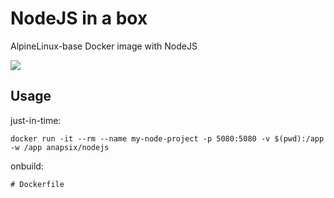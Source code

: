 # NodeJS in a box

AlpineLinux-base Docker image with NodeJS

[![](https://badge.imagelayers.io/anapsix/nodejs:latest.svg)](https://imagelayers.io/?images=anapsix/nodejs:latest)

## Usage

just-in-time:

    docker run -it --rm --name my-node-project -p 5080:5080 -v $(pwd):/app -w /app anapsix/nodejs

onbuild:

    # Dockerfile

